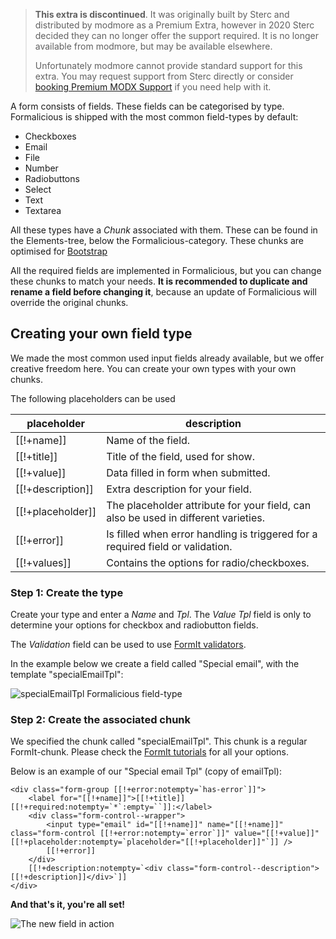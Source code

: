 > **This extra is discontinued**. It was originally built by Sterc and distributed by modmore as a Premium Extra, however in 2020 Sterc decided they can no longer offer the support required. It is no longer available from modmore, but may be available elsewhere.
>
> Unfortunately modmore cannot provide standard support for this extra. You may request support from Sterc directly or consider [booking Premium MODX Support](https://modmore.com/premium-modx-support/) if you need help with it.

A form consists of fields. These fields can be categorised by type. Formalicious is shipped with the most common field-types by default:

* Checkboxes
* Email
* File
* Number
* Radiobuttons
* Select
* Text
* Textarea

All these types have a _Chunk_ associated with them. These can be found in the Elements-tree, below the Formalicious-category. These chunks are optimised for [Bootstrap](http://getbootstrap.com/)

All the required fields are implemented in Formalicious, but you can change these chunks to match your needs. **It is recommended to duplicate and rename a field before changing it**, because an update of Formalicious will override the original chunks.

## Creating your own field type
We made the most common used input fields already available, but we offer creative freedom here. You can create your own types with your own chunks.

The following placeholders can be used

| placeholder       | description                                                                        |
|-------------------|------------------------------------------------------------------------------------|
| [[!+name]]        | Name of the field.                                                                 |
| [[!+title]]       | Title of the field, used for show.                                                 |
| [[!+value]]       | Data filled in form when submitted.                                                |
| [[!+description]] | Extra description for your field.                                                  |
| [[!+placeholder]] | The placeholder attribute for your field, can also be used in different varieties. |
| [[!+error]]       | Is filled when error handling is triggered for a required field or validation.     |
| [[!+values]]      | Contains the options for radio/checkboxes.                                         |

### Step 1: Create the type
Create your type and enter a _Name_ and _Tpl_. The _Value Tpl_ field is only to determine your options for checkbox and radiobutton fields.

The _Validation_ field can be used to use [FormIt validators](https://docs.modx.com/extras/revo/formit/formit.validators).

In the example below we create a field called "Special email", with the template "specialEmailTpl":

![specialEmailTpl Formalicious field-type](../images/createfield.png)


### Step 2: Create the associated chunk
We specified the chunk called "specialEmailTpl". This chunk is a regular FormIt-chunk. Please check the [FormIt tutorials](https://docs.modx.com/extras/revo/formit/formit.tutorials-and-examples/) for all your options.

Below is an example of our "Special email Tpl" (copy of emailTpl):

```
<div class="form-group [[!+error:notempty=`has-error`]]">
    <label for="[[!+name]]">[[!+title]][[!+required:notempty=`*`:empty=``]]:</label>
    <div class="form-control--wrapper">
        <input type="email" id="[[!+name]]" name="[[!+name]]" class="form-control [[!+error:notempty=`error`]]" value="[[!+value]]" [[!+placeholder:notempty=`placeholder="[[!+placeholder]]"`]] />
        [[!+error]]
    </div>
    [[!+description:notempty=`<div class="form-control--description">[[!+description]]</div>`]]
</div>
```

**And that's it, you're all set!**

![The new field in action](../images/createfieldexample.png)
